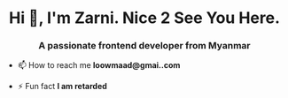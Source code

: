 <h1 align="center">Hi 👋, I'm Zarni. Nice 2 See You Here.</h1>
<h3 align="center">A passionate frontend developer from Myanmar</h3>

- 📫 How to reach me **loowmaad@gmai..com**

- ⚡ Fun fact **I am retarded**






